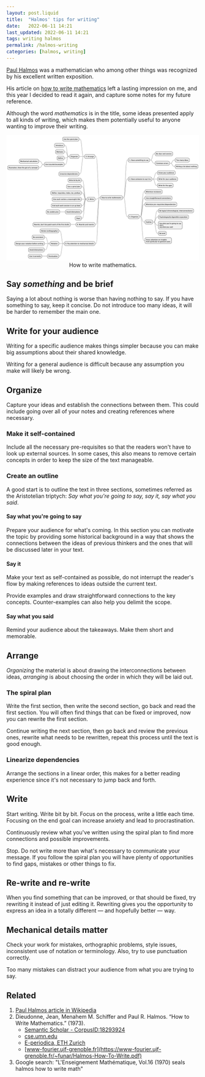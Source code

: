 ```yaml
---
layout: post.liquid
title:  "Halmos' tips for writing"
date:   2022-06-11 14:21
last_updated: 2022-06-11 14:21
tags: writing halmos
permalink: /halmos-writing
categories: [halmos, writing]
---
```

[Paul Halmos](https://en.wikipedia.org/wiki/Paul_Halmos) was a mathematician who among 
other things was recognized by his excellent written exposition. 

His article on [how to write mathematics](#related) left a lasting 
impression on me, and this year I decided to read it again, and capture some 
notes for my future reference.

Although the word _mathematics_ is in the title, some ideas 
presented apply to all kinds of writing, which makes them potentially useful to anyone 
wanting to improve their writing.



<div style="text-align: center">
    <img src="/assets/images/halmos-write-math.png">
    <figcaption>How to write mathematics.</figcaption>
</div>


## Say _something_ and be brief

Saying a lot about nothing is worse than having nothing to say. If you have something 
to say, keep it concise. Do not introduce too many ideas, it will be harder to 
remember the main one. 


## Write for your audience

Writing for a specific audience makes things simpler because you can make big
assumptions about their shared knowledge.

Writing for a general audience is difficult because any assumption you make will likely
be wrong.


## Organize

Capture your ideas and establish the connections between them. This could include 
going over all of your notes and creating references where necessary.

### Make it self-contained

Include all the necessary pre-requisites so that the readers won't have to look up 
external sources. In some cases, this also means to remove certain concepts in order 
to keep the size of the text manageable.

### Create an outline 

A good start is to outline the text in three sections, sometimes referred as the
Aristotelian triptych: _Say what you're going to say, say it, say what you said_.


#### Say what you're going to say

Prepare your audience for what's coming. In this section you can motivate the topic by
providing some historical background in a way that shows the connections between the
ideas of previous thinkers and the ones that will be discussed later in your text.


#### Say it

Make your text as self-contained as possible, do not interrupt the reader's flow by 
making references to ideas outside the current text.

Provide examples and draw straightforward connections to the key concepts.
Counter-examples can also help you delimit the scope.


#### Say what you said

Remind your audience about the takeaways. Make them short and memorable.


## Arrange

_Organizing_ the material is about drawing the interconnections between 
ideas, _arranging_ is about choosing the order in which they will be laid out.


### The spiral plan

Write the first section, then write the 
second section, go back and read the first section. You will often find things that 
can be fixed or improved, now you can rewrite the first section.

Continue writing the next section, then go back and review the previous ones, rewrite 
what needs to be rewritten, repeat this process until the text is good enough.


### Linearize dependencies

Arrange the sections in a linear order, this makes for a better reading experience 
since it's not necessary to jump back and forth.


## Write

Start writing. Write bit by bit. Focus on the process, write a little each time. 
Focusing on the end goal can increase anxiety and lead to procrastination.

Continuously review what you've written using the spiral plan to find 
more connections and possible improvements.

Stop. Do not write more than what's necessary to communicate your message. If you 
follow the spiral plan you will have plenty of opportunities to find gaps, mistakes or 
other things to fix.


## Re-write and re-write

When you find something that can be improved, or that should be fixed, try rewriting 
it instead of just editing it. Rewriting gives you the opportunity to express an idea 
in a totally different — and hopefully better — way. 


## Mechanical details matter

Check your work for mistakes, orthographic problems, style issues, inconsistent use of 
notation or terminology. Also, try to use punctuation correctly.

Too many mistakes can distract your audience from what you are trying to say. 


## Related

1. [Paul Halmos article in Wikipedia](https://en.wikipedia.org/wiki/Paul_Halmos)
2. Dieudonne, Jean, Menahem M. Schiffer and Paul R. Halmos. “How to Write Mathematics.” (1973). 
   - [Semantic Scholar - CorpusID:18293924](https://api.semanticscholar.org/CorpusID:18293924)
   - [cse.umn.edu](https://www-users.cse.umn.edu/~cberkesc/5385/Spring2018/halmosWrite.pdf)
   - [E-periodica, ETH Zurich](https://www.e-periodica.ch/digbib/view?lang=en&pid=ens-001%3A1970%3A16%3A%3A295#278)
   - [www-fourier.ujf-grenoble.fr](https://www-fourier.ujf-grenoble.fr/~funar/Halmos-How-To-Write.pdf)
4. Google search: "L'Enseignement Mathématique, Vol.16 (1970) seals halmos how to write math"
